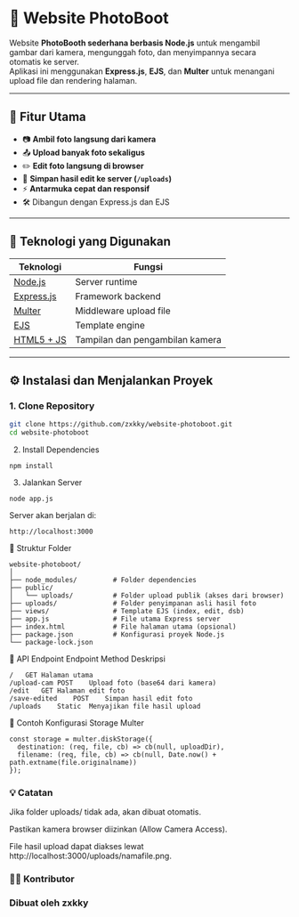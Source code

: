 # 📸 Website PhotoBoot

Website **PhotoBooth sederhana berbasis Node.js** untuk mengambil gambar dari kamera, mengunggah foto, dan menyimpannya secara otomatis ke server.  
Aplikasi ini menggunakan **Express.js**, **EJS**, dan **Multer** untuk menangani upload file dan rendering halaman.

---

## 🚀 Fitur Utama

- 📷 **Ambil foto langsung dari kamera**
- 📤 **Upload banyak foto sekaligus**
- ✏️ **Edit foto langsung di browser**
- 💾 **Simpan hasil edit ke server (`/uploads`)**
- ⚡ **Antarmuka cepat dan responsif**
- 🛠️ Dibangun dengan Express.js dan EJS

---

## 🧩 Teknologi yang Digunakan

| Teknologi | Fungsi |
|------------|--------|
| [Node.js](https://nodejs.org/) | Server runtime |
| [Express.js](https://expressjs.com/) | Framework backend |
| [Multer](https://github.com/expressjs/multer) | Middleware upload file |
| [EJS](https://ejs.co/) | Template engine |
| [HTML5 + JS](https://developer.mozilla.org/en-US/docs/Web/HTML) | Tampilan dan pengambilan kamera |

---

## ⚙️ Instalasi dan Menjalankan Proyek

### 1. Clone Repository
```bash
git clone https://github.com/zxkky/website-photoboot.git
cd website-photoboot
```
2. Install Dependencies
```
npm install
```
3. Jalankan Server
```
node app.js
```
Server akan berjalan di:
```
http://localhost:3000
```
📁 Struktur Folder
```
website-photoboot/
│
├── node_modules/         # Folder dependencies
├── public/
│   └── uploads/          # Folder upload publik (akses dari browser)
├── uploads/              # Folder penyimpanan asli hasil foto
├── views/                # Template EJS (index, edit, dsb)
├── app.js                # File utama Express server
├── index.html            # File halaman utama (opsional)
├── package.json          # Konfigurasi proyek Node.js
└── package-lock.json
```
🔧 API Endpoint
Endpoint	Method	Deskripsi
```
/	GET	Halaman utama
/upload-cam	POST	Upload foto (base64 dari kamera)
/edit	GET	Halaman edit foto
/save-edited	POST	Simpan hasil edit foto
/uploads	Static	Menyajikan file hasil upload
```
🧱 Contoh Konfigurasi Storage Multer
```
const storage = multer.diskStorage({
  destination: (req, file, cb) => cb(null, uploadDir),
  filename: (req, file, cb) => cb(null, Date.now() + path.extname(file.originalname))
});
```
### 💡 Catatan

Jika folder uploads/ tidak ada, akan dibuat otomatis.

Pastikan kamera browser diizinkan (Allow Camera Access).

File hasil upload dapat diakses lewat http://localhost:3000/uploads/namafile.png.

### 👨‍💻 Kontributor

### Dibuat oleh zxkky
